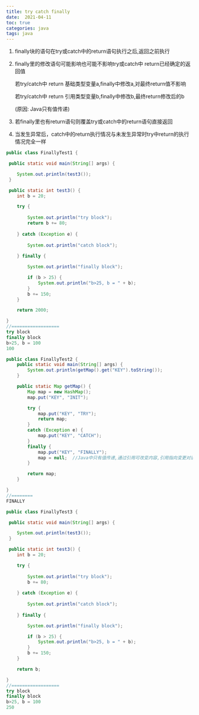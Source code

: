 ```yaml
---
title: try catch finally
date:  2021-04-11
toc: true
categories: java
tags: java
---
```




1. finally块的语句在try或catch中的return语句执行之后,返回之前执行

2. finally里的修改语句可能影响也可能不影响try或catch中 return已经确定的返回值

   若try/catch中 return 基础类型变量a,finally中修改a,对最终return值不影响

   若try/catch中 return 引用类型变量b,finally中修改b,最终return修改后的b

   (原因: Java只有值传递)

3. 若finally里也有return语句则覆盖try或catch中的return语句直接返回

4. 当发生异常后，catch中的return执行情况与未发生异常时try中return的执行情况完全一样

```java
public class FinallyTest1 {

 public static void main(String[] args) {

	System.out.println(test3());
 }

 public static int test3() {
 	int b = 20;

 	try {
        
        System.out.println("try block");
 		return b += 80;
        
    } catch (Exception e) {
        
        System.out.println("catch block");
        
    } finally {

        System.out.println("finally block");

        if (b > 25) {
            System.out.println("b>25, b = " + b);
        }
        b += 150;
    }

    return 2000;

}
//==================
try block
finally block
b>25, b = 100
100
```

```java
public class FinallyTest2 {
 	public static void main(String[] args) {
        System.out.println(getMap().get("KEY").toString());
    }

    public static Map getMap() {
        Map map = new HashMap();
        map.put("KEY", "INIT");

        try {
            map.put("KEY", "TRY");
            return map;
        }
        catch (Exception e) {
            map.put("KEY", "CATCH");
        }
        finally {
            map.put("KEY", "FINALLY");
            map = null;  //Java中只有值传递,通过引用可改变内容,引用指向变更对旧引用无影响
        }

        return map;
    }

}
//========
FINALLY
```

```java
public class FinallyTest3 {

 public static void main(String[] args) {

	System.out.println(test3());
 }

 public static int test3() {
 	int b = 20;

 	try {
        
        System.out.println("try block");
 		b += 80;
        
    } catch (Exception e) {
        
        System.out.println("catch block");
        
    } finally {

        System.out.println("finally block");

        if (b > 25) {
            System.out.println("b>25, b = " + b);
        }
        b += 150;
    }

    return b;

}
//==================
try block
finally block
b>25, b = 100
250
```

